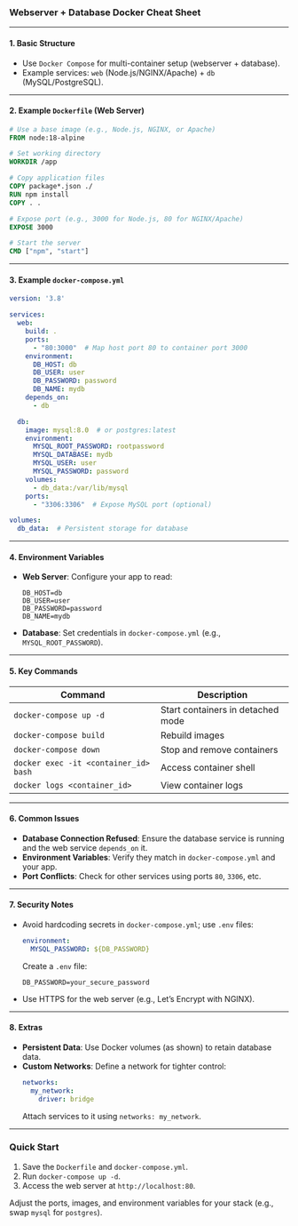 ### Webserver + Database Docker Cheat Sheet

---

#### **1. Basic Structure**
- Use `Docker Compose` for multi-container setup (webserver + database).
- Example services: `web` (Node.js/NGINX/Apache) + `db` (MySQL/PostgreSQL).

---

#### **2. Example `Dockerfile` (Web Server)**
```dockerfile
# Use a base image (e.g., Node.js, NGINX, or Apache)
FROM node:18-alpine

# Set working directory
WORKDIR /app

# Copy application files
COPY package*.json ./
RUN npm install
COPY . .

# Expose port (e.g., 3000 for Node.js, 80 for NGINX/Apache)
EXPOSE 3000

# Start the server
CMD ["npm", "start"]
```

---

#### **3. Example `docker-compose.yml`**
```yaml
version: '3.8'

services:
  web:
    build: .
    ports:
      - "80:3000"  # Map host port 80 to container port 3000
    environment:
      DB_HOST: db
      DB_USER: user
      DB_PASSWORD: password
      DB_NAME: mydb
    depends_on:
      - db

  db:
    image: mysql:8.0  # or postgres:latest
    environment:
      MYSQL_ROOT_PASSWORD: rootpassword
      MYSQL_DATABASE: mydb
      MYSQL_USER: user
      MYSQL_PASSWORD: password
    volumes:
      - db_data:/var/lib/mysql
    ports:
      - "3306:3306"  # Expose MySQL port (optional)

volumes:
  db_data:  # Persistent storage for database
```

-----

#### **4. Environment Variables**
- **Web Server**: Configure your app to read:
  ```env
  DB_HOST=db
  DB_USER=user
  DB_PASSWORD=password
  DB_NAME=mydb
  ```
- **Database**: Set credentials in `docker-compose.yml` (e.g., `MYSQL_ROOT_PASSWORD`).

---

#### **5. Key Commands**
| Command | Description |
|---------|-------------|
| `docker-compose up -d` | Start containers in detached mode |
| `docker-compose build` | Rebuild images |
| `docker-compose down` | Stop and remove containers |
| `docker exec -it <container_id> bash` | Access container shell |
| `docker logs <container_id>` | View container logs |

---

#### **6. Common Issues**
- **Database Connection Refused**: Ensure the database service is running and the web service `depends_on` it.
- **Environment Variables**: Verify they match in `docker-compose.yml` and your app.
- **Port Conflicts**: Check for other services using ports `80`, `3306`, etc.

---

#### **7. Security Notes**
- Avoid hardcoding secrets in `docker-compose.yml`; use `.env` files:
  ```yaml
  environment:
    MYSQL_PASSWORD: ${DB_PASSWORD}
  ```
  Create a `.env` file:
  ```env
  DB_PASSWORD=your_secure_password
  ```
- Use HTTPS for the web server (e.g., Let’s Encrypt with NGINX).

---

#### **8. Extras**
- **Persistent Data**: Use Docker volumes (as shown) to retain database data.
- **Custom Networks**: Define a network for tighter control:
  ```yaml
  networks:
    my_network:
      driver: bridge
  ```
  Attach services to it using `networks: my_network`.

---

### Quick Start
1. Save the `Dockerfile` and `docker-compose.yml`.
2. Run `docker-compose up -d`.
3. Access the web server at `http://localhost:80`.

Adjust the ports, images, and environment variables for your stack (e.g., swap `mysql` for `postgres`).